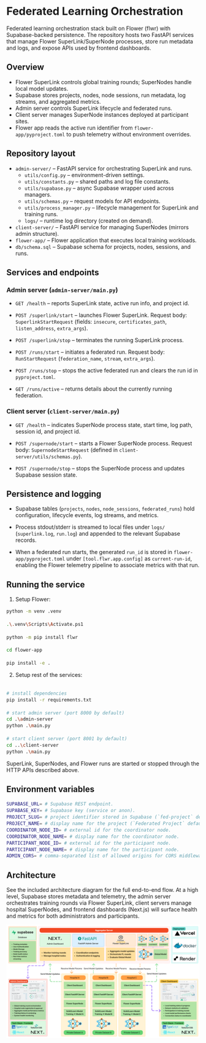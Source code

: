 # Federated Learning Orchestration

Federated learning orchestration stack built on Flower (flwr) with Supabase-backed persistence. 
The repository hosts two FastAPI services that manage Flower SuperLink/SuperNode processes, store run metadata and logs, and expose APIs used by frontend dashboards.

## Overview
- Flower SuperLink controls global training rounds; SuperNodes handle local model updates.
- Supabase stores projects, nodes, node sessions, run metadata, log streams, and aggregated metrics.
- Admin server controls SuperLink lifecycle and federated runs.
- Client server manages SuperNode instances deployed at participant sites.
- Flower app reads the active run identifier from `flower-app/pyproject.toml` to push telemetry without environment overrides.

## Repository layout
- `admin-server/` – FastAPI service for orchestrating SuperLink and runs.
  - `utils/config.py` – environment-driven settings.
  - `utils/constants.py` – shared paths and log file constants.
  - `utils/supabase.py` – async Supabase wrapper used across managers.
  - `utils/schemas.py` – request models for API endpoints.
  - `utils/process_manager.py` – lifecycle management for SuperLink and training runs.
  - `logs/` – runtime log directory (created on demand).
- `client-server/` – FastAPI service for managing SuperNodes (mirrors admin structure).
- `flower-app/` – Flower application that executes local training workloads.
- `db/schema.sql` – Supabase schema for projects, nodes, sessions, and runs.

## Services and endpoints

### Admin server (`admin-server/main.py`)
- `GET /health` – reports SuperLink state, active run info, and project id.

- `POST /superlink/start` – launches Flower SuperLink. Request body: `SuperlinkStartRequest` (fields: `insecure`, `certificates_path`, `listen_address`, `extra_args`).

- `POST /superlink/stop` – terminates the running SuperLink process.

- `POST /runs/start` – initiates a federated run. Request body: `RunStartRequest` (`federation_name`, `stream`, `extra_args`).

- `POST /runs/stop` – stops the active federated run and clears the run id in `pyproject.toml`.

- `GET /runs/active` – returns details about the currently running federation.

### Client server (`client-server/main.py`)
- `GET /health` – indicates SuperNode process state, start time, log path, session id, and project id.

- `POST /supernode/start` – starts a Flower SuperNode process. Request body: `SupernodeStartRequest` (defined in `client-server/utils/schemas.py`).

- `POST /supernode/stop` – stops the SuperNode process and updates Supabase session state.

## Persistence and logging
- Supabase tables (`projects`, `nodes`, `node_sessions`, `federated_runs`) hold configuration, lifecycle events, log streams, and metrics.

- Process stdout/stderr is streamed to local files under `logs/` (`superlink.log`, `run.log`) and appended to the relevant Supabase records.

- When a federated run starts, the generated `run_id` is stored in `flower-app/pyproject.toml` under `[tool.flwr.app.config]` as `current-run-id`, enabling the Flower telemetry pipeline to associate metrics with that run.

## Running the service 

1. Setup Flower:

```bash
python -m venv .venv

.\.venv\Scripts\Activate.ps1

python -m pip install flwr

cd flower-app

pip install -e .
```


2. Setup rest of the services:

```bash

# install dependencies
pip install -r requirements.txt

# start admin server (port 8000 by default)
cd .\admin-server
python .\main.py

# start client server (port 8001 by default)
cd ..\client-server
python .\main.py

```

SuperLink, SuperNodes, and Flower runs are started or stopped through the HTTP APIs described above.

## Environment variables

```bash
SUPABASE_URL= # Supabase REST endpoint.
SUPABASE_KEY= # Supabase key (service or anon).
PROJECT_SLUG= # project identifier stored in Supabase (`fed-project` default).
PROJECT_NAME= # display name for the project (`Federated Project` default).
COORDINATOR_NODE_ID= # external id for the coordinator node.
COORDINATOR_NODE_NAME= # display name for the coordinator node.
PARTICIPANT_NODE_ID= # external id for the participant node.
PARTICIPANT_NODE_NAME= # display name for the participant node.
ADMIN_CORS= # comma-separated list of allowed origins for CORS middleware (defaults to `*`).

```

## Architecture
See the included architecture diagram for the full end-to-end flow. At a high level, Supabase stores metadata and telemetry, the admin server orchestrates training rounds via Flower SuperLink, client servers manage hospital SuperNodes, and frontend dashboards (Next.js) will surface health and metrics for both administrators and participants.

![Architecture Diagram](./docs/fedml-architecture.png)
